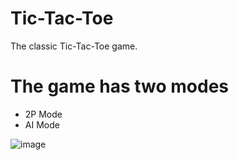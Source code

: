 # Tic-Tac-Toe

The classic Tic-Tac-Toe game.

# The game has two modes
 - 2P Mode
 - AI Mode
 
![image](https://user-images.githubusercontent.com/61834075/121195652-6aa3dd80-c88d-11eb-8495-79530e6fcf33.png)
